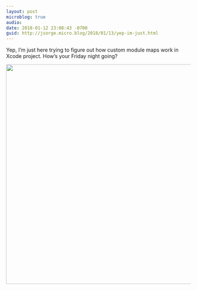 ```yaml
---
layout: post
microblog: true
audio: 
date: 2018-01-12 23:08:43 -0700
guid: http://jsorge.micro.blog/2018/01/13/yep-im-just.html
---
```

Yep, I’m just here trying to figure out how custom module maps work in Xcode project. How’s your Friday night going?

<img src="http://mb.jsorge.net/uploads/2018/c5f8dbaae9.jpg" width="600" height="600" />
